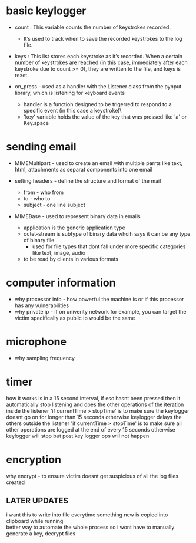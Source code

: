 # basic keylogger
- count : This variable counts the number of keystrokes recorded. 
    - It’s used to track when to save the recorded keystrokes to the log file.
- keys : This list stores each keystroke as it’s recorded. 
    When a certain number of keystrokes are reached (in this case, immediately after each keystroke due to count >= 0), they are written to the file, and keys is reset.

- on_press - used as a handler with the Listener class from the pynput library, which is listening for keyboard events
    - handler is a function designed to be trigerred to respond to a specific event (in this case a keystroke)\
    - 'key' variable holds the value of the key that was pressed like 'a' or Key.space

# sending email
- MIMEMultipart - used to create an email with multiple parrts like text, html, attachments as separat components into one email
- setting headers - define the structure and format of the mail
    - from - who from
    - to - who to
    - subject - one line subject

- MIMEBase - used to represent binary data in emails
    - application is the generic application type
    - octet-stream is subtype of binary data whcih says it can be any type of binary file
        - used for file types that dont fall under more specific categories like text, image, audio
    - to be read by clients in various formats

# computer information
- why processor info - how powerful the machine is or if this processor has any vulnerabilities
- why private ip - if on univerity network for example, you can target the victim specifically as public ip would be the same

# microphone
- why sampling frequency


# timer
how it works is in a 15 second interval, if esc hasnt been pressed then it automatically stop listening and does the other operations of the iteration
inside the listener 'if currentTime > stopTime' is to make sure the keylogger doesnt go on for longer than 15 seconds otherwise keylogger delays the others
outside the listener 'if currentTime > stopTime' is to make sure all other operations are logged at the end of every 15 seconds otherwise keylogger will stop but post key logger ops will not happen

# encryption
why encrypt - to ensure victim doesnt get suspicious of all the log files created


## LATER UPDATES
i want this to write into file everytime something new is copied into clipboard while running   
better way to automate the whole process so i wont have to manually generate a key, decrypt files
